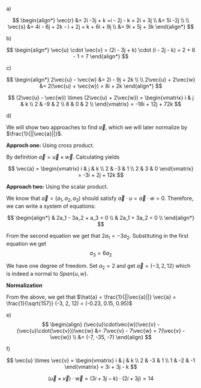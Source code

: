 a)

$$
\begin{align*}
\vec{r} &= 2i -3j + k +i - 2j - k + 2i + 3j \\
        &= 5i -2j \\
\\
\vec{s} &= 4i - 6j + 2k - i + 2j + k + 6i + 9j \\
        &= 9i + 5j + 3k
\end{align*}
$$

b)

$$
\begin{align*}
\vec{u} \cdot \vec{v} = (2i - 3j + k) \cdot (i - 2j - k) = 2 + 6 - 1 = 7
\end{align*}
$$

c)

$$
\begin{align*}
2\vec{u} - \vec{w} &= 2i - 9j + 2k \\
\\
2\vec{u} + 2\vec{w} &= 2(\vec{u} + \vec{w}) = 8i + 2k
\end{align*}
$$

$$
(2\vec{u} - \vec{w}) \times (2\vec{u} + 2\vec{w}) = \begin{vmatrix}
i & j & k \\
2 & -9 & 2 \\
8 & 0 & 2 \\
\end{vmatrix}
= -18i + 12j + 72k
$$

d) 

We will show two approaches to find $\vec{a}$, which we will later normalize by $\frac{1}{||\vec{a}||}$.

**Approch one:** Using cross product.

By definition $\vec{a} = \vec{u} \times \vec{w}$. Calculating yields

$$
\vec{a} = \begin{vmatrix}
i & j & k \\
2 & -3 & 1 \\
2 & 3 & 0
\end{vmatrix} = -3i + 2j + 12k
$$

**Approach two:** Using the scalar product.

We know that $\vec{a} = (a_1, a_2, a_3)$ should satisfy $\vec{a} \cdot u = \vec{a} \cdot w = 0$. Therefore, we can write a system of equations:

$$
\begin{align*}
& 2a_1 - 3a_2 + a_3 = 0 \\
& 2a_1 + 3a_2 = 0 \\
\end{align*}
$$

From the second equation we get that $2a_1 = -3a_2$. Substituting in the first equation we get
$$
a_3 = 6a_2
$$

We have one degree of freedom. Set $a_2 = 2$ and get $\vec{a} = (-3, 2, 12)$ which is indeed a normal to $Span\{u, w\}$.

**Normalization**

From the above, we get that $\hat{a} = \frac{1}{||\vec{a}||} \vec{a} = \frac{1}{\sqrt{157}} (-3, 2, 12) = (-0.23, 0.15, 0.95)$

e)
$$
\begin{align}
(\vec{u}\cdot\vec{w})\vec{v} - (\vec{u}\cdot{\vec{v}})\vec{w}
&= 7\vec{v} - 7\vec{w} = 7(\vec{v} - \vec{w}) \\
&= (-7, -35, -7)
\end{align}
$$

f)

$$
\vec{u} \times \vec{v} = \begin{vmatrix}
i & j & k \\
2 & -3 & 1 \\
1 & -2 & -1
\end{vmatrix} = 3i + 3j - k
$$

$$
(\vec{u} \times \vec{v}) \cdot \vec{w} = (3i + 3j - k) \cdot (2i + 3j) = 14
$$